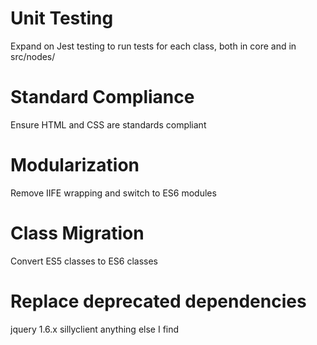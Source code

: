 
# Unit Testing

Expand on Jest testing to run tests for each class, both in core and in src/nodes/

# Standard Compliance

Ensure HTML and CSS are standards compliant

# Modularization

Remove IIFE wrapping and switch to ES6 modules

# Class Migration

Convert ES5 classes to ES6 classes

# Replace deprecated dependencies

jquery 1.6.x
sillyclient
anything else I find

